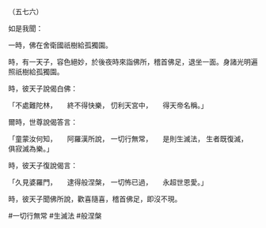 （五七六）

如是我聞：

一時，佛在舍衛國祇樹給孤獨園。

時，有一天子，容色絕妙，於後夜時來詣佛所，稽首佛足，退坐一面。身諸光明遍照祇樹給孤獨園。

時，彼天子說偈白佛：

「不處難陀林，　　終不得快樂，
忉利天宮中，　　得天帝名稱。」

爾時，世尊說偈答言：

「童蒙汝何知，　　阿羅漢所說，
一切行無常，　　是則生滅法，
生者既復滅，　　俱寂滅為樂。」

時，彼天子復說偈言：

「久見婆羅門，　　逮得般涅槃，
一切怖已過，　　永超世恩愛。」

時，彼天子聞佛所說，歡喜隨喜，稽首佛足，即沒不現。



#一切行無常
#生滅法
#般涅槃
